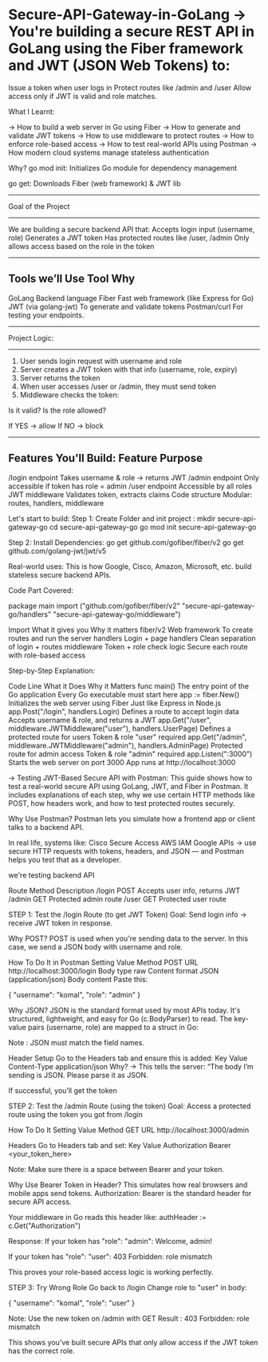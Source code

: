 # Secure-API-Gateway-in-GoLang ->  You're building a secure REST API in GoLang using the Fiber framework and JWT (JSON Web Tokens) to:

Issue a token when user logs in
Protect routes like /admin and /user
Allow access only if JWT is valid and role matches.

What I Learnt:

-> How to build a web server in Go using Fiber
-> How to generate and validate JWT tokens
-> How to use middleware to protect routes
-> How to enforce role-based access
-> How to test real-world APIs using Postman
-> How modern cloud systems manage stateless authentication

 Why?
go mod init: Initializes Go module for dependency management

go get: Downloads Fiber (web framework) & JWT lib


---------------------------------

 Goal of the Project

--------------------------------

We are building a secure backend API that:
Accepts login input (username, role)
Generates a JWT token
Has protected routes like /user, /admin
Only allows access based on the role in the token

-------------------------------

 Tools we’ll Use
Tool	Why
------------------------------
GoLang	Backend language
Fiber	Fast web framework (like Express for Go)
JWT (via golang-jwt)	To generate and validate tokens
Postman/curl	For testing your endpoints.

------------------------------------

 Project Logic:

------------------------------------

1. User sends login request with username and role
2. Server creates a JWT token with that info (username, role, expiry)
3. Server returns the token
4. When user accesses /user or /admin, they must send token
5. Middleware checks the token:

Is it valid?
Is the role allowed?

If YES → allow
If NO → block

------------------------------------

 Features You'll Build:
Feature	Purpose
----------------------------------

/login endpoint	Takes username & role → returns JWT
/admin endpoint	Only accessible if token has role = admin
/user endpoint	Accessible by all roles
JWT middleware	Validates token, extracts claims
Code structure	Modular: routes, handlers, middleware

Let's start to build:
 Step 1: Create Folder and init project : mkdir secure-api-gateway-go
                         cd secure-api-gateway-go
                         go mod init secure-api-gateway-go

 Step 2: Install Dependencies: 
 go get github.com/gofiber/fiber/v2
 go get github.com/golang-jwt/jwt/v5

Real-world uses:
This is how Google, Cisco, Amazon, Microsoft, etc. build stateless secure backend APIs.

Code Part Covered:

package main
import ("github.com/gofiber/fiber/v2"
	"secure-api-gateway-go/handlers"
	"secure-api-gateway-go/middleware")

Import	    What it gives you	               Why it matters
fiber/v2	  Web framework	                 To create routes and run the server
handlers	  Login + page handlers	         Clean separation of login + routes
middleware	Token + role check logic	    Secure each route with role-based access

Step-by-Step Explanation:

Code Line	  What it Does	                            Why it Matters
func main()	The entry point of the Go application	Every Go executable must start here
app := fiber.New()	Initializes the web server using Fiber	Just like Express in Node.js
app.Post("/login", handlers.Login)	Defines a route to accept login data	Accepts username & role, and returns a JWT
app.Get("/user", middleware.JWTMiddleware("user"), handlers.UserPage)	Defines a protected route for users	Token & role "user" required
app.Get("/admin", middleware.JWTMiddleware("admin"), handlers.AdminPage)	Protected route for admin access	Token & role "admin" required
app.Listen(":3000")	Starts the web server on port 3000	App runs at http://localhost:3000

-> Testing JWT-Based Secure API with Postman:
This guide shows how to test a real-world secure API using GoLang, JWT, and Fiber in Postman.
It includes explanations of each step, why we use certain HTTP methods like POST, how headers work, and how to test protected routes securely.

Why Use Postman?
Postman lets you simulate how a frontend app or client talks to a backend API.

In real life, systems like:
Cisco Secure Access
 AWS IAM
Google APIs
-> use secure HTTP requests with tokens, headers, and JSON — and Postman helps you test that as a developer.

we're testing backend API

Route	Method	Description
/login	POST	Accepts user info, returns JWT
/admin	GET	Protected admin route
/user	GET	Protected user route

STEP 1: Test the /login Route (to get JWT Token)
Goal:
Send login info → receive JWT token in response.

Why POST?
POST is used when you're sending data to the server.
In this case, we send a JSON body with username and role.

How To Do It in Postman
Setting	Value
Method	POST
URL	http://localhost:3000/login
Body type	raw
Content format	JSON (application/json)
Body content	Paste this:

{
  "username": "komal",
  "role": "admin"
}

Why JSON?
JSON is the standard format used by most APIs today.
It's structured, lightweight, and easy for Go (c.BodyParser) to read.
The key-value pairs (username, role) are mapped to a struct in Go:

Note : JSON must match the field names.

Header Setup
Go to the Headers tab and ensure this is added:
Key	Value
Content-Type	application/json
Why? -> This tells the server: “The body I’m sending is JSON. Please parse it as JSON.

If successful, you’ll get the token

STEP 2: Test the /admin Route (using the token)
Goal:
Access a protected route using the token you got from /login

How To Do It
Setting	Value
Method	GET
URL	http://localhost:3000/admin

Headers
Go to Headers tab and set:
Key	Value
Authorization	Bearer <your_token_here>

Note: Make sure there is a space between Bearer and your token.

Why Use Bearer Token in Header?
This simulates how real browsers and mobile apps send tokens.
Authorization: Bearer <token> is the standard header for secure API access.

Your middleware in Go reads this header like:
authHeader := c.Get("Authorization")

Response: 
If your token has "role": "admin":
Welcome, admin!

If your token has "role": "user":
403 Forbidden: role mismatch

This proves your role-based access logic is working perfectly.

STEP 3: Try Wrong Role
Go back to /login
Change role to "user" in body:

{
  "username": "komal",
  "role": "user"
}

Note: Use the new token on /admin with GET
Result : 403 Forbidden: role mismatch

This shows you’ve built secure APIs that only allow access if the JWT token has the correct role.











 

 
